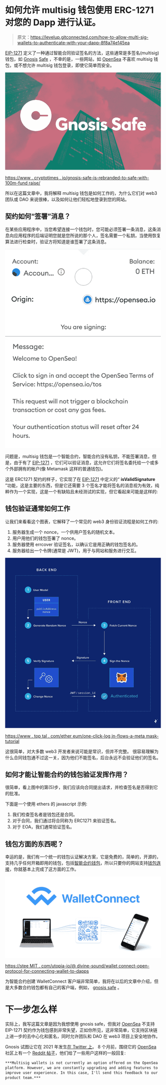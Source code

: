 # 如何允许 multisig 钱包使用 ERC-1271 对您的 Dapp 进行认证。

> 原文：<https://levelup.gitconnected.com/how-to-allow-multi-sig-wallets-to-authenticate-with-your-dapp-8f8a74e145ea>

[EIP-1271](https://eips.ethereum.org/EIPS/eip-1271) 定义了一种通过智能合同验证签名的方法，这些通常是多签名(multisig)钱包，如 [Gnosis](https://medium.com/u/e7281ad70ea?source=post_page-----8f8a74e145ea--------------------------------) [Safe](https://gnosis-safe.io/) ，不幸的是，一些网站，如 [OpenSea](https://medium.com/u/f0501554b76a?source=post_page-----8f8a74e145ea--------------------------------) 不喜欢 multisig 钱包，或不想允许 multisig 钱包登录，即使它简单而安全。

![](img/628a3f7619edfbddc0afdadc6f9a71f2.png)

[https://www . cryptotimes . io/gnosis-safe-is-rebranded-to-safe-with-100m-fund raise/](https://www.cryptotimes.io/gnosis-safe-is-rebranded-to-safe-with-100m-fundraise/)

所以在这篇文章中，我将解释 multisig 钱包是如何工作的，为什么它们对 web3 团队或 DAO 来说很棒，以及如何让他们轻松地登录到您的网站。

## 契约如何“签署”消息？

在某些应用程序中，当您希望连接一个钱包时，您可能必须签署一条消息，这条消息向应用程序的后端证明您就是您所说的那个人，签名需要一个私钥，当使用恢复算法进行检查时，验证方将知道是谁签署了这条消息。

![](img/040229960eb1a51c82a91119136f1ea6.png)

问题是，multisig 钱包是一个智能合约，智能合约没有私钥，不能签署消息，但是，由于有了 [EIP-1271](https://eips.ethereum.org/EIPS/eip-1271) ，它们可以验证消息，这允许它们将签名委托给一个或多个外部拥有的帐户(像 Metamask 这样的普通钱包)。

这是 ERC1271 契约的样子，它实现了在 [EIP-1271](https://eips.ethereum.org/EIPS/eip-1271) 中定义的“ **isValidSignature** ”功能，这是主要的东西，但是它还需要 3 个签名才能将签名的消息视为有效，纯粹作为一个实现，这是一个有缺陷且未经测试的实现，但它看起来可能是这样的:

## 钱包验证通常如何工作

让我们来看看这个图表，它解释了一个常见的 web3 身份验证流程是如何工作的:

1.  服务器生成一个 nonce，一个供用户签名的随机文本。
2.  用户用他们的钱包签署了 nonce。
3.  服务器使用 errcover 验证签名，以确认它是用正确的钱包签名的。
4.  服务器给出一个令牌(通常是 JWT)，用于与网站和服务进行交互。

![](img/0152c15e3e72bdfc145fa13a08ac41eb.png)

[https://www . top tal . com/ether eum/one-click-log in-flows-a-meta mask-tutorial](https://www.toptal.com/ethereum/one-click-login-flows-a-metamask-tutorial)

这很简单，对大多数 web3 开发者来说可能是常识，但并不完整。
很容易理解为什么合同钱包通不过这一关，因为他们不能签名，后台永远不会验证他们的签名。

## 如何才能让智能合约的钱包验证发挥作用？

很简单，看上图中的第(5)步，我们应该向合同提出请求，并检查签名是否得到它的批准。

下面是一个使用 ethers 的 javascript 示例:

1.  我们检查签名者是钱包还是合同。
2.  对于合同，我们通过将合同称为 ERC1271 来验证签名。
3.  对于 EOA，我们通常验证签名。

## 钱包方面的东西呢？

幸运的是，我们有一个统一的钱包认证解决方案，它是免费的，简单的，开源的，支持几乎任何开箱即用的钱包，包括[智能合约钱包](https://docs.walletconnect.com/smart-wallets)，所以只要你的网站支持[钱包连接](https://walletconnect.com/)，你就基本上完成了这方面的工作。

![](img/84b30e7039ff6cc5fd00b948024fceda.png)

[https://stee MIT . com/utopia-io/@ divine-sound/wallet connect-open-protocol-for-connecting-wallet-to-dapps](https://steemit.com/utopian-io/@divine-sound/walletconnect-open-protocol-for-connecting-wallets-to-dapps)

为智能合约创建 WalletConnect 客户端非常简单，我将在以后的文章中介绍，但是大多数合约钱包都有自己的客户端，例如， [gnosis safe](https://help.gnosis-safe.io/en/articles/4356253-walletconnect-safe-app) 。

# 下一步怎么样

实际上，我写这篇文章是因为我想使用 gnosis safe，但我对 [OpenSea](https://medium.com/u/f0501554b76a?source=post_page-----8f8a74e145ea--------------------------------) 不支持 EIP-1271 契约作为钱包感到非常失望，正如你所见，这非常简单，它支持区块链上进一步的去中心化和匿名，同时允许团队和 DAO 在 web3 项目上安全地协作。

Gnosis 试图让它在 2021 年发生[在 Twitter 上](https://twitter.com/gnosissafe/status/1443943899194593281)。
8 个月前，围绕它的 [OpenSea](https://medium.com/u/f0501554b76a?source=post_page-----8f8a74e145ea--------------------------------) 社区上有一个 [Reddit 帖子](https://www.reddit.com/r/opensea/comments/t4ax9h/opensea_and_gnosis_safe_via_wallet_connect/)，他们给了一些用户这样的一般回复:

```
***Multisig wallets is not currently an option offered on the OpenSea platform. However, we are constantly upgrading and adding features to improve user experience. In this case, I'll send this feedback to our product team.***
```